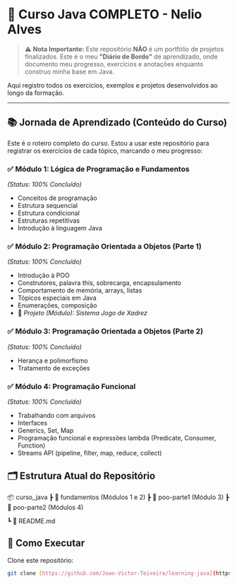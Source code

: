 # 📘 Curso Java COMPLETO - Nelio Alves


> ⚠️ **Nota Importante:** Este repositório **NÃO** é um portfólio de projetos finalizados. Este é o meu **"Diário de Bordo"** de aprendizado, onde documento meu progresso, exercícios e anotações enquanto construo minha base em Java.

Aqui registro todos os exercícios, exemplos e projetos desenvolvidos ao longo da formação.

---

## 📚 Jornada de Aprendizado (Conteúdo do Curso)

Este é o roteiro completo do curso. Estou a usar este repositório para registrar os exercícios de cada tópico, marcando o meu progresso:

### ✅ Módulo 1: Lógica de Programação e Fundamentos
*(Status: 100% Concluído)*
* Conceitos de programação
* Estrutura sequencial
* Estrutura condicional
* Estruturas repetitivas
* Introdução à linguagem Java

### ✅ Módulo 2: Programação Orientada a Objetos (Parte 1)
*(Status: 100% Concluído)*
* Introdução à POO
* Construtores, palavra this, sobrecarga, encapsulamento
* Comportamento de memória, arrays, listas
* Tópicos especiais em Java
* Enumerações, composição
* 📌 *Projeto (Módulo): Sistema Jogo de Xadrez*

### ✅ Módulo 3: Programação Orientada a Objetos (Parte 2)
*(Status: 100% Concluído)*
* Herança e polimorfismo
* Tratamento de exceções

### ✅ Módulo 4: Programação Funcional
*(Status: 100% Concluído)*
* Trabalhando com arquivos
* Interfaces
* Generics, Set, Map
* Programação funcional e expressões lambda (Predicate, Consumer, Function)
* Streams API (pipeline, filter, map, reduce, collect)

## 🗂️ Estrutura Atual do Repositório

📦 curso_java
 ┣ 📂 fundamentos        (Módulos 1 e 2)
 ┣ 📂 poo-parte1         (Módulo 3)
 ┣ 📂 poo-parte2         (Módulos 4)

 ┗ 📜 README.md

## 🚀 Como Executar

Clone este repositório:
```bash
git clone [https://github.com/Joao-Victor-Teixeira/learning-java](https://github.com/Joao-Victor-Teixeira/learning-java)

